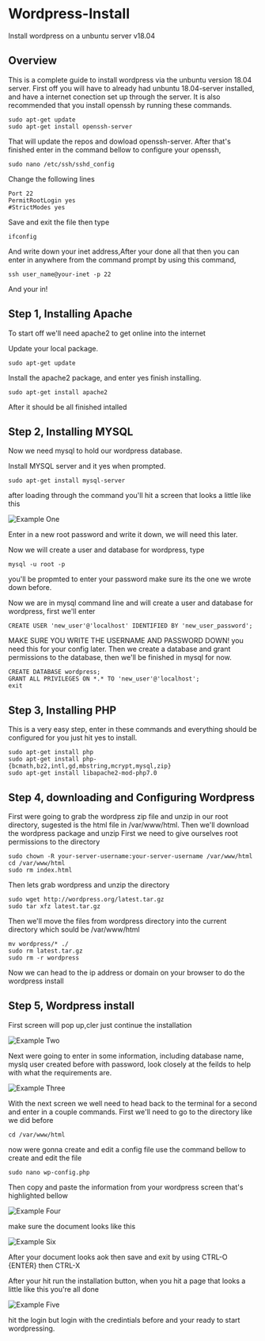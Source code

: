 # Wordpress-Install
Install wordpress on a unbuntu server v18.04

## Overview ##
This is a complete guide to install wordpress via the unbuntu version 18.04 server. First off you will have to already had unbuntu 18.04-server installed, and have a internet conection set up through the server. It is also recommended that you install openssh by running these commands.

    sudo apt-get update
    sudo apt-get install openssh-server
   
That will update the repos and dowload openssh-server. After that's finished enter in the command bellow to configure your openssh,

    sudo nano /etc/ssh/sshd_config

Change the following lines

    Port 22
    PermitRootLogin yes
    #StrictModes yes
    
Save and exit the file then type 

    ifconfig
    
And write down your inet address,After your done all that then you can enter in anywhere from the command prompt by using this command,

    ssh user_name@your-inet -p 22

And your in!
    
## Step 1, Installing Apache ##
To start off we'll need apache2 to get online into the internet 

Update your local package.

    sudo apt-get update
    
Install the apache2 package, and enter yes finish installing.

    sudo apt-get install apache2 
    
After it should be all finished intalled 

## Step 2, Installing MYSQL ##
Now we need mysql to hold our wordpress database.

Install MYSQL server and it yes when prompted.

    sudo apt-get install mysql-server
    
after loading through the command you'll hit a screen that looks a little like this 

![Example One](/images/img1.png)

Enter in a new root password and write it down, we will need this later.

Now we will create a user and database for wordpress, type 

    mysql -u root -p
    
you'll be propmted to enter your password make sure its the one we wrote down before.

Now we are in mysql command line and will create a user and database for wordpress, first we'll enter

    CREATE USER 'new_user'@'localhost' IDENTIFIED BY 'new_user_password';
    
MAKE SURE YOU WRITE THE USERNAME AND PASSWORD DOWN! you need this for your config later.
Then we create a database and grant permissions to the database, then we'll be finished in mysql for now.

    CREATE DATABASE wordpress;
    GRANT ALL PRIVILEGES ON *.* TO 'new_user'@'localhost';
    exit

## Step 3, Installing PHP ##

This is a very easy step, enter in these commands and everything should be configured for you just hit yes to install.
   
    sudo apt-get install php
    sudo apt-get install php-{bcmath,bz2,intl,gd,mbstring,mcrypt,mysql,zip} 
    sudo apt-get install libapache2-mod-php7.0
    
## Step 4, downloading and Configuring Wordpress ##

First were going to grab the wordpress zip file and unzip in our root directory, sugested is the html file in /var/www/html. Then we'll download the wordpress package and unzip 
First we need to give ourselves root permissions to the directory 

    sudo chown -R your-server-username:your-server-username /var/www/html
    cd /var/www/html
    sudo rm index.html
    
Then lets grab wordpress and unzip the directory 

    sudo wget http://wordpress.org/latest.tar.gz
    sudo tar xfz latest.tar.gz

Then we'll move the files from wordpress directory into the current directory which sould be /var/www/html

    mv wordpress/* ./
    sudo rm latest.tar.gz
    sudo rm -r wordpress
    
Now we can head to the ip address or domain on your browser to do the wordpress install  
    
## Step 5, Wordpress install ##
    
First screen will pop up,cler just continue the installation 

![Example Two](/images/img2.png)

Next were going to enter in some information, including database name, myslq user created before with password, look closely at the feilds to help with what the requirements are.

![Example Three](/images/img3.png)
   
With the next screen we well need to head back to the terminal for a second and enter in a couple commands. First we'll need to go to the directory like we did before 

    cd /var/www/html
    
now were gonna create and edit a config file use the command bellow to create and edit the file  
    
    sudo nano wp-config.php
    
Then copy and paste the information from your wordpress screen that's highlighted bellow
   
![Example Four](/images/img4.png)  

make sure the document looks like this 

![Example Six](/images/img7.png)

After your document looks aok then save and exit by using CTRL-O {ENTER} then CTRL-X 

After your hit run the installation button, when you hit a page that looks a little like this you're all done 

![Example Five](/images/img5.png) 

hit the login but login with the credintials before and your ready to start wordpressing.

